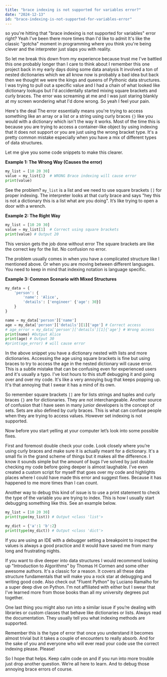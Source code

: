 ```yaml
---
title: "brace indexing is not supported for variables error?"
date: "2024-12-13"
id: "brace-indexing-is-not-supported-for-variables-error"
---
```


 so you're hitting that "brace indexing is not supported for variables" error right? Yeah I've been there more times than I'd like to admit It's like the classic "gotcha" moment in programming where you think you're being clever and the interpreter just slaps you with reality.

So let me break this down from my experience because trust me I've battled this one probably longer than I care to think about I remember this one project back in my early days doing some data analysis It involved a ton of nested dictionaries which we all know now is probably a bad idea but back then we thought we were the kings and queens of Pythonic data structures. I was trying to pull out a specific value and I had a chain of what looked like dictionary lookups but I'd accidentally started mixing square brackets and curly braces. The error was screaming at me and I was just staring blankly at my screen wondering what I'd done wrong. So yeah I feel your pain.

Here's the deal The error essentially means you're trying to access something like an array or a list or a string using curly braces `{}` like you would with a dictionary which isn't the way it works. Most of the time this is because you are trying to access a container-like object by using indexing that it does not support or you are just using the wrong bracket type. It's a pretty common mistake especially when you have a mix of different types of data structures.

Let me give you some code snippets to make this clearer.

**Example 1: The Wrong Way (Causes the error)**

```python
my_list = [10 20 30]
value = my_list{1}  # WRONG Brace indexing will cause error
print(value)
```

See the problem? `my_list` is a list and we need to use square brackets `[]` for proper indexing. The interpreter looks at that curly brace and says "hey this is not a dictionary this is a list what are you doing". It’s like trying to open a door with a wrench.

**Example 2: The Right Way**

```python
my_list = [10 20 30]
value = my_list[1]  # Correct using square brackets
print(value) # Output 20
```

This version gets the job done without error The square brackets are like the correct key for the list. No confusion no error.

The problem usually comes in when you have a complicated structure like I mentioned above. Or when you are moving between different languages. You need to keep in mind that indexing notation is language specific.

**Example 3: Common Scenario with Mixed Structures**

```python
my_data = {
    'person': {
        'name': 'Alice',
        'details': ['engineer' {'age': 30}]
    }
}

name = my_data['person']['name']
age = my_data['person']['details'][1]['age'] # Correct access
# age_error = my_data['person']['details'][1]{'age'} # Wrong access
print(name) #Output Alice
print(age) # Output 30
#print(age_error) # will cause error
```

In the above snippet you have a dictionary nested with lists and more dictionaries. Accessing the age using square brackets is fine but using braces to try to access the age in the nested dictionary will cause error. This is a subtle mistake that can be confusing even for experienced users and it's usually a typo. I've lost hours to this stuff debugging it and going over and over my code. It's like a very annoying bug that keeps popping up. It's that annoying that I swear it has a mind of its own.

So remember square brackets `[]` are for lists strings and tuples and curly braces `{}` are for dictionaries. They are not interchangeable. Another source of confusion that I have seen in many junior developers is the concept of sets. Sets are also defined by curly braces. This is what can confuse people when they are trying to access values. However set indexing is not supported.

Now before you start yelling at your computer let’s look into some possible fixes.

First and foremost double check your code. Look closely where you’re using curly braces and make sure it is actually meant for a dictionary. It's a small fix in the grand scheme of things but it makes all the difference. I know it sounds simple but the amount of bugs I’ve solved by just double checking my code before going deeper is almost laughable. I've even created a custom script for myself that goes over my code and highlights places where I could have made this error and suggest fixes. Because it has happened to me more times than I can count.

Another way to debug this kind of issue is to use a print statement to check the type of the variable you are trying to index. This is how I usually start debugging something like this. See an example below.

```python
my_list = [10 20 30]
print(type(my_list)) # Output <class 'list'>

my_dict = {'a':1 'b':2}
print(type(my_dict)) # Output <class 'dict'>

```

If you are using an IDE with a debugger setting a breakpoint to inspect the values is always a good practice and it would have saved me from many long and frustrating nights.

If you want to dive deeper into data structures I would recommend looking up "Introduction to Algorithms" by Thomas H Cormen and some other awesome authors. It's a classic for a reason. It covers all these data structure fundamentals that will make you a rock star at debugging and writing good code. Also check out "Fluent Python" by Luciano Ramalho for a super deep dive on Python. I’m not affiliated with either but I swear that I've learned more from those books than all my university degrees put together.

One last thing you might also run into a similar issue if you’re dealing with libraries or custom classes that behave like dictionaries or lists. Always read the documentation. They usually tell you what indexing methods are supported.

Remember this is the type of error that once you understand it becomes almost trivial but it takes a couple of encounters to really absorb. And for the sake of you and everyone who will ever read your code use the correct indexing please. Please!

So I hope that helps. Keep calm code on and if you run into more trouble just drop another question. We’re all here to learn. And to debug those annoying brace errors of course.
